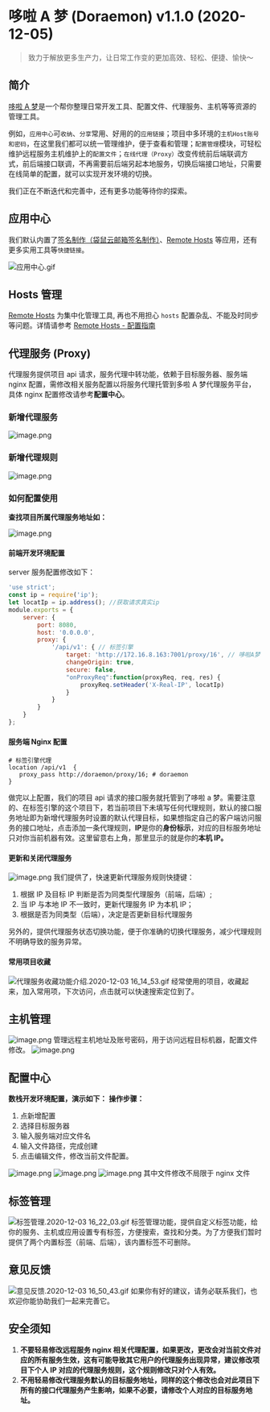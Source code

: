 # 哆啦 A 梦 (Doraemon) v1.1.0 (2020-12-05)

> 致力于解放更多生产力，让日常工作变的更加高效、轻松、便捷、愉快～

## 简介

[哆啦 A 梦](http://172.16.100.225:7001/page/home)是一个帮你整理日常开发工具、配置文件、代理服务、主机等等资源的管理工具。

例如，`应用中心`可`收纳`、`分享`常用、好用的的`应用链接`；项目中多环境的`主机Host账号和密码`，在这里我们都可以统一管理维护，便于查看和管理；`配置管理`模块，可轻松维护远程服务主机维护上的`配置文件`；`在线代理（Proxy）`改变传统前后端联调方式，前后端接口联调，不再需要前后端另起本地服务，切换后端接口地址，只需要在线简单的配置，就可以实现开发环境的切换。

我们正在不断迭代和完善中，还有更多功能等待你的探索。

## 应用中心

我们默认内置了[签名制作（袋鼠云邮箱签名制作）](http://172.16.100.225:7001/page/mail-sign)、[Remote Hosts](##) 等应用，还有更多实用工具等`快捷链接`。

![应用中心.gif](https://cdn.nlark.com/yuque/0/2020/gif/188521/1606987091343-f0802ba1-359e-4263-b864-4d0f84424bc5.gif#align=left&display=inline&height=980&margin=%5Bobject%20Object%5D&name=%E5%BA%94%E7%94%A8%E4%B8%AD%E5%BF%83.gif&originHeight=980&originWidth=1392&size=953676&status=done&style=none&width=1392)

## Hosts 管理

[Remote Hosts](##) 为集中化管理工具, 再也不用担心 `hosts` 配置杂乱、不能及时同步等问题。详情请参考 [Remote Hosts - 配置指南](https://dtstack.yuque.com/rd-center/sm6war/chnwbl)

## 代理服务 (Proxy)

代理服务提供项目 api 请求，服务代理中转功能，依赖于目标服务器、服务端 nginx 配置，需修改相关服务配置以将服务代理托管到多啦 A 梦代理服务平台，具体 nginx 配置修改请参考**配置中心**。

### 新增代理服务

![image.png](https://cdn.nlark.com/yuque/0/2020/png/188521/1606981488612-e1837130-d4ef-43e9-b26a-be69913cc91c.png#align=left&display=inline&height=325&margin=%5Bobject%20Object%5D&name=image.png&originHeight=325&originWidth=561&size=49523&status=done&style=none&width=561)

### 新增代理规则

![image.png](https://cdn.nlark.com/yuque/0/2020/png/188521/1606981294056-8278e0cf-65b2-4af2-83f6-d6a70b337600.png#align=left&display=inline&height=351&margin=%5Bobject%20Object%5D&name=image.png&originHeight=406&originWidth=784&size=133509&status=done&style=none&width=677)

### 如何配置使用

**查找项目所属代理服务地址如：**

![image.png](https://cdn.nlark.com/yuque/0/2020/png/188521/1606981073121-fb232f91-7f39-4020-a73c-b860fb953c81.png#align=left&display=inline&height=58&margin=%5Bobject%20Object%5D&name=image.png&originHeight=105&originWidth=1339&size=64389&status=done&style=none&width=741)

#### 前端开发环境配置

server 服务配置修改如下：

```javascript
'use strict';
const ip = require('ip');
let locatIp = ip.address(); //获取请求真实ip
module.exports = {
    server: {
        port: 8080,
        host: '0.0.0.0',
        proxy: {
            '/api/v1': { // 标签引擎
                target: 'http://172.16.8.163:7001/proxy/16', // 哆啦A梦
                changeOrigin: true,
                secure: false,
                "onProxyReq":function(proxyReq, req, res) {
                    proxyReq.setHeader('X-Real-IP', locatIp)
                }
            }
        }
    }
};
```

#### 服务端 Nginx 配置

```shell
# 标签引擎代理
location /api/v1  {
   proxy_pass http://doraemon/proxy/16; # doraemon
}
```

做完以上配置，我们的项目 api 请求的接口服务就托管到了哆啦 a 梦。需要注意的、在标签引擎的这个项目下，若当前项目下未填写任何代理规则，默认的接口服务地址即为新增代理服务时设置的默认代理目标，如果想指定自己的客户端访问服务的接口地址，点击添加一条代理规则，**IP**是你的**身份标示**，对应的目标服务地址只对你当前机器有效。这里留意右上角，那里显示的就是你的**本机 IP。**

#### 更新和关闭代理服务

![image.png](https://cdn.nlark.com/yuque/0/2020/png/188521/1606982481937-97f59bed-8993-44ff-9e3d-277626710f43.png#align=left&display=inline&height=196&margin=%5Bobject%20Object%5D&name=image.png&originHeight=347&originWidth=1324&size=230588&status=done&style=none&width=746)
我们提供了，快速更新代理服务规则快捷键：

1. 根据 IP 及目标 IP 判断是否为同类型代理服务（前端，后端）;
2. 当 IP 与本地 IP 不一致时，更新代理服务 IP 为本机 IP；
3. 根据是否为同类型（后端），决定是否更新目标代理服务

另外的，提供代理服务状态切换功能，便于你准确的切换代理服务，减少代理规则不明确导致的服务异常。

#### 常用项目收藏

![代理服务收藏功能介绍.2020-12-03 16_14_53.gif](https://cdn.nlark.com/yuque/0/2020/gif/188521/1606983352622-f280ca9f-49c9-4935-b921-25f91bdfdcd8.gif#align=left&display=inline&height=530&margin=%5Bobject%20Object%5D&name=%E4%BB%A3%E7%90%86%E6%9C%8D%E5%8A%A1%E6%94%B6%E8%97%8F%E5%8A%9F%E8%83%BD%E4%BB%8B%E7%BB%8D.2020-12-03%2016_14_53.gif&originHeight=980&originWidth=1379&size=1570156&status=done&style=none&width=746)
经常使用的项目，收藏起来，加入常用项，下次访问，点击就可以快速搜索定位到了。

## 主机管理

![image.png](https://cdn.nlark.com/yuque/0/2020/png/188521/1606984300720-6ed0ac4c-caf0-4e6a-8e50-64db6334e83e.png#align=left&display=inline&height=428&margin=%5Bobject%20Object%5D&name=image.png&originHeight=856&originWidth=1373&size=385280&status=done&style=none&width=686.5)
管理远程主机地址及账号密码，用于访问远程目标机器，配置文件修改。
![image.png](https://cdn.nlark.com/yuque/0/2020/png/188521/1606984357812-25a9b477-040b-4398-abd8-929b38c82411.png#align=left&display=inline&height=104&margin=%5Bobject%20Object%5D&name=image.png&originHeight=182&originWidth=1308&size=62228&status=done&style=none&width=746)

## 配置中心

**数栈开发环境配置，演示如下：**
**操作步骤：**

1. 点新增配置
1. 选择目标服务器
1. 输入服务端对应文件名
1. 输入文件路径，完成创建
1. 点击编辑文件，修改当前文件配置。

![image.png](https://cdn.nlark.com/yuque/0/2020/png/188521/1606984642834-752298b9-0f39-46ab-912c-01a26b2a1801.png#align=left&display=inline&height=427&margin=%5Bobject%20Object%5D&name=image.png&originHeight=576&originWidth=667&size=129350&status=done&style=none&width=495)
![image.png](https://cdn.nlark.com/yuque/0/2020/png/188521/1606984975630-61aba3a8-9205-4b01-bae4-9945869d1dfd.png#align=left&display=inline&height=41&margin=%5Bobject%20Object%5D&name=image.png&originHeight=73&originWidth=1332&size=42699&status=done&style=none&width=746)
![image.png](https://cdn.nlark.com/yuque/0/2020/png/188521/1606984803885-37209436-4add-4917-ba1f-2814d335de3c.png#align=left&display=inline&height=525&margin=%5Bobject%20Object%5D&name=image.png&originHeight=980&originWidth=1392&size=595179&status=done&style=none&width=746)
其中文件修改不局限于 nginx 文件

## 标签管理

![标签管理.2020-12-03 16_22_03.gif](https://cdn.nlark.com/yuque/0/2020/gif/188521/1606983737401-a9f6d19e-6e1c-4fbe-948b-30da2eaa484b.gif#align=left&display=inline&height=980&margin=%5Bobject%20Object%5D&name=%E6%A0%87%E7%AD%BE%E7%AE%A1%E7%90%86.2020-12-03%2016_22_03.gif&originHeight=980&originWidth=1379&size=660240&status=done&style=none&width=1379)
标签管理功能，提供自定义标签功能，给你的服务、主机或应用设置专有标签，方便搜索，查找和分类。为了方便我们暂时提供了两个内置标签（前端、后端），该内置标签不可删除。

## 意见反馈

![意见反馈.2020-12-03 16_50_43.gif](https://cdn.nlark.com/yuque/0/2020/gif/188521/1606985461054-486c8250-0150-42a4-9103-43060bf8d3a6.gif#align=left&display=inline&height=980&margin=%5Bobject%20Object%5D&name=%E6%84%8F%E8%A7%81%E5%8F%8D%E9%A6%88.2020-12-03%2016_50_43.gif&originHeight=980&originWidth=1392&size=732411&status=done&style=none&width=1392)
如果你有好的建议，请务必联系我们，也欢迎你能协助我们一起来完善它。

## 安全须知

1. **不要轻易修改远程服务 nginx 相关代理配置，如果更改，更改会对当前文件对应的所有服务生效，这有可能导致其它用户的代理服务出现异常，建议修改项目下个人 IP 对应的代理服务规则，这个规则修改只对个人有效。**
1. **不用轻易修改代理服务默认的目标服务地址，同样的这个修改也会对此项目下所有的接口代理服务产生影响，如果不必要，请修改个人对应的目标服务地址。**
